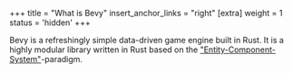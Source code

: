 +++
title = "What is Bevy"
insert_anchor_links = "right"
[extra]
weight = 1
status = 'hidden'
+++

Bevy is a refreshingly simple data-driven game engine built in Rust.
It is a highly modular library written in Rust based on the ["Entity-Component-System"](https://en.wikipedia.org/wiki/Entity_component_system)-paradigm.
